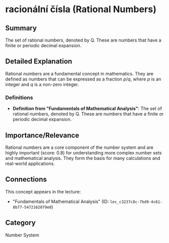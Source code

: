# racionální čísla (Rational Numbers)

## Summary
The set of rational numbers, denoted by Q. These are numbers that have a finite or periodic decimal expansion.

## Detailed Explanation
Rational numbers are a fundamental concept in mathematics. They are defined as numbers that can be expressed as a fraction $p/q$, where $p$ is an integer and $q$ is a non-zero integer.

### Definitions
*   **Definition from "Fundamentals of Mathematical Analysis"**: The set of rational numbers, denoted by Q. These are numbers that have a finite or periodic decimal expansion.

## Importance/Relevance
Rational numbers are a core component of the number system and are highly important (score: 0.8) for understanding more complex number sets and mathematical analysis. They form the basis for many calculations and real-world applications.

## Connections
This concept appears in the lecture:
*   "Fundamentals of Mathematical Analysis" (ID: `lec_c3237c8c-7bd9-4c61-8b77-5472162079e8`)

## Category
Number System